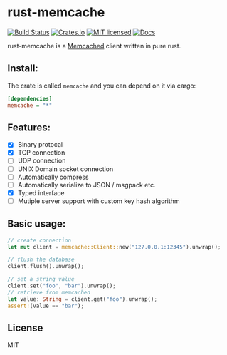 # rust-memcache
[![Build Status](https://travis-ci.org/aisk/rust-memcache.svg?branch=master)](https://travis-ci.org/aisk/rust-memcache)
[![Crates.io](https://img.shields.io/crates/v/memcache.svg)](https://crates.io/crates/memcache)
[![MIT licensed](https://img.shields.io/badge/license-MIT-blue.svg)](./LICENSE)
[![Docs](https://docs.rs/memcache/badge.svg)](https://docs.rs/memcache/)

rust-memcache is a [Memcached](https://memcached.org/) client written in pure rust.

## Install:

The crate is called `memcache` and you can depend on it via cargo:

```ini
[dependencies]
memcache = "*"
```

## Features:

- [x] Binary protocal
- [x] TCP connection
- [ ] UDP connection
- [ ] UNIX Domain socket connection
- [ ] Automatically compress
- [ ] Automatically serialize to JSON / msgpack etc.
- [x] Typed interface
- [ ] Mutiple server support with custom key hash algorithm

## Basic usage:

```rust
// create connection
let mut client = memcache::Client::new("127.0.0.1:12345").unwrap();

// flush the database
client.flush().unwrap();

// set a string value
client.set("foo", "bar").unwrap();
// retrieve from memcached
let value: String = client.get("foo").unwrap();
assert!(value == "bar");
```

## License

MIT
